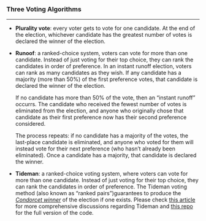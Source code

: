 ### Three Voting Algorithms

---

- **Plurality vote**: every voter gets to vote for one candidate. At the end of the election, whichever candidate has the greatest number of votes is declared the winner of the election.

- **Runoof**: a ranked-choice system, voters can vote for more than one candidate. Instead of just voting for their top choice, they can rank the candidates in order of preference.
     In an instant runoff election, voters can rank as many candidates as they wish. If any candidate has a majority (more than 50%) of the first preference votes, that candidate is declared the winner of the election.

    If no candidate has more than 50% of the vote, then an “instant runoff” occurrs. The candidate who received the fewest number of votes is eliminated from the election, and anyone who originally chose that candidate as their first preference now has their second preference considered. 

    The process repeats: if no candidate has a majority of the votes, the last-place candidate is eliminated, and anyone who voted for them will instead vote for their next preference (who hasn’t already been eliminated). Once a candidate has a majority, that candidate is declared the winner.

- **Tideman**: a ranked-choice voting system, where voters can vote for more than one candidate. Instead of just voting for their top choice, they can rank the candidates in order of preference. The Tideman voting method (also known as “ranked pairs”)guarantees to produce the [_Condorcet winner_](https://en.wikipedia.org/wiki/Condorcet_winner_criterion#:~:text=The%20candidate%20who%20wins%20a,not%20exist%20in%20all%20cases.) of the election if one exists. Please check [this article](https://anhui-gui.com/posts/bitwise-operators/) for more comprehensive discussions regarding Tideman and [this repo](https://github.com/Yukisschu/tideman_algorithm) for the full version of the code.
